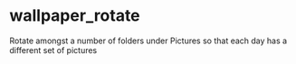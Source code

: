 # wallpaper_rotate
Rotate amongst a number of folders under Pictures so that each day has a different set of pictures
